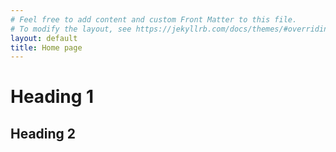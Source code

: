 ```yaml
---
# Feel free to add content and custom Front Matter to this file.
# To modify the layout, see https://jekyllrb.com/docs/themes/#overriding-theme-defaults
layout: default
title: Home page
---
```

# Heading 1
## Heading 2